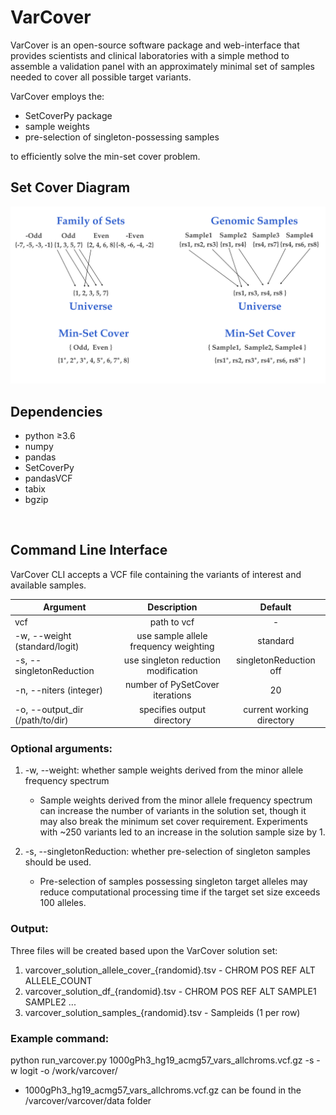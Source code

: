 # VarCover 

VarCover is an open-source software package and web-interface that provides scientists and clinical laboratories with a simple method to assemble a validation panel with an approximately minimal set of samples needed to cover all possible target variants.

VarCover employs the:  
* SetCoverPy package
* sample weights
* pre-selection of singleton-possessing samples 

to efficiently solve the min-set cover problem. 

## Set Cover Diagram
![alt text](https://github.com/erscott/varcover/blob/dev/varcover/data/coverset.jpeg)

## Dependencies  
* python ≥3.6  
* numpy  
* pandas  
* SetCoverPy  
* pandasVCF
* tabix
* bgzip

<br>

## Command Line Interface
VarCover CLI accepts a VCF file containing the variants of interest and available samples.  

| Argument               | Description      | Default      |   
| -----------------------|:----------------:| :----------------:|
| vcf                    | path to vcf      |    -     |
| -w, --weight (standard/logit)           | use sample allele frequency weighting |  standard  |   
| -s, --singletonReduction | use singleton reduction modification      |  singletonReduction off  |
| -n, --niters (integer) | number of PySetCover iterations      |  20  |
| -o, --output_dir (/path/to/dir) | specifies output directory      |  current working directory  |    


### Optional arguments:
1) -w, --weight: whether sample weights derived from the minor allele frequency spectrum
    * Sample weights derived from the minor allele frequency spectrum can increase the number of variants in the solution set, though it may also break the minimum set cover requirement.  Experiments with ~250 variants led to an increase in the solution sample size by 1.

2) -s, --singletonReduction: whether pre-selection of singleton samples should be used.
    * Pre-selection of samples possessing singleton target alleles may reduce computational processing time if the target set size exceeds 100 alleles.


### Output:
Three files will be created based upon the VarCover solution set:
1) varcover_solution_allele_cover_{randomid}.tsv - CHROM POS REF ALT ALLELE_COUNT
2) varcover_solution_df_{randomid}.tsv - CHROM POS REF ALT SAMPLE1 SAMPLE2 ...
3) varcover_solution_samples_{randomid}.tsv - Sampleids (1 per row)


### Example command:
python run_varcover.py 1000gPh3_hg19_acmg57_vars_allchroms.vcf.gz -s -w logit -o /work/varcover/

* 1000gPh3_hg19_acmg57_vars_allchroms.vcf.gz can be found in the /varcover/varcover/data folder
 





